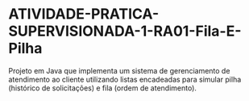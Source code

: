 # ATIVIDADE-PRATICA-SUPERVISIONADA-1-RA01-Fila-E-Pilha
Projeto em Java que implementa um sistema de gerenciamento de atendimento ao cliente utilizando listas encadeadas para simular pilha (histórico de solicitações) e fila (ordem de atendimento).
